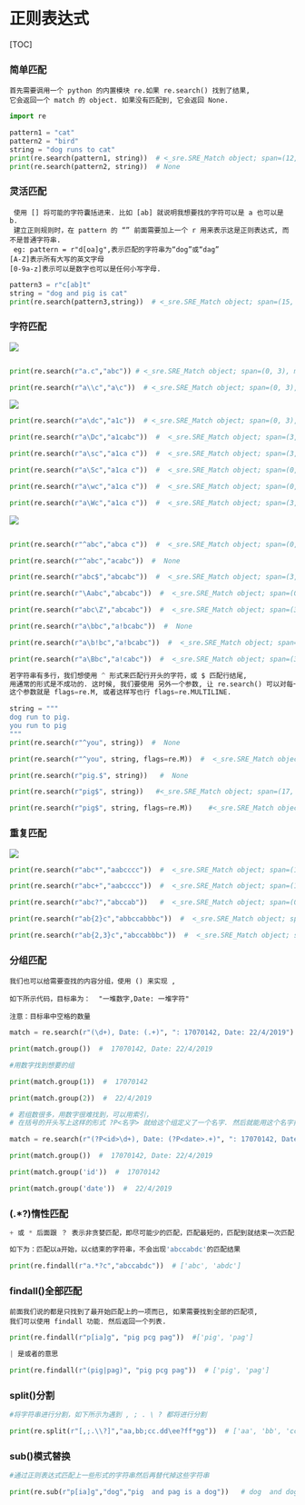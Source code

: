 # 正则表达式

[TOC]

### 简单匹配
```
首先需要调用一个 python 的内置模块 re.如果 re.search() 找到了结果, 
它会返回一个 match 的 object. 如果没有匹配到, 它会返回 None. 
```
``` python
import re

pattern1 = "cat"
pattern2 = "bird"
string = "dog runs to cat"
print(re.search(pattern1, string))  # <_sre.SRE_Match object; span=(12, 15),match='cat'>
print(re.search(pattern2, string))  # None
```
### 灵活匹配
```
 使用 [] 将可能的字符囊括进来. 比如 [ab] 就说明我想要找的字符可以是 a 也可以是 b. 
 建立正则规则时，在 pattern 的 “” 前面需要加上一个 r 用来表示这是正则表达式, 而不是普通字符串. 
 eg: pattern = r"d[oa]g",表示匹配的字符串为“dog”或“dag”
[A-Z]表示所有大写的英文字母
[0-9a-z]表示可以是数字也可以是任何小写字母.
```

``` python
pattern3 = r"c[ab]t"
string = "dog and pig is cat"
print(re.search(pattern3,string))  # <_sre.SRE_Match object; span=(15, 18), match='cat'>
```
### 字符匹配

![](https://upload-images.jianshu.io/upload_images/10460153-d59264aac3a18a84.png?imageMogr2/auto-orient/strip%7CimageView2/2/w/1240)
``` python

print(re.search(r"a.c","abc")) # <_sre.SRE_Match object; span=(0, 3), match='abc'>

print(re.search(r"a\\c","a\c"))  # <_sre.SRE_Match object; span=(0, 3), match='a\\c'>

```

![](https://upload-images.jianshu.io/upload_images/10460153-db088c7968fec153.png?imageMogr2/auto-orient/strip%7CimageView2/2/w/1240)

``` python
print(re.search(r"a\dc","a1c"))  # <_sre.SRE_Match object; span=(0, 3), match='a1c'>

print(re.search(r"a\Dc","a1cabc"))  #  <_sre.SRE_Match object; span=(3, 6), match='abc'>

print(re.search(r"a\sc","a1ca c"))  #  <_sre.SRE_Match object; span=(3, 6), match='a c'>

print(re.search(r"a\Sc","a1ca c"))  #  <_sre.SRE_Match object; span=(0, 3), match='a1c'>

print(re.search(r"a\wc","a1ca c"))  #  <_sre.SRE_Match object; span=(0, 3), match='a1c'>

print(re.search(r"a\Wc","a1ca c"))  #  <_sre.SRE_Match object; span=(3, 6), match='a c'>

```
![](https://upload-images.jianshu.io/upload_images/10460153-74fc3d013b2d1c17.png?imageMogr2/auto-orient/strip%7CimageView2/2/w/1240)

``` python 

print(re.search(r"^abc","abca c"))  #  <_sre.SRE_Match object; span=(0, 3), match='abc'>

print(re.search(r"^abc","acabc"))  #  None

print(re.search(r"abc$","abcabc"))  #  <_sre.SRE_Match object; span=(3, 6), match='abc'>

print(re.search(r"\Aabc","abcabc"))  #  <_sre.SRE_Match object; span=(0, 3), match='abc'>

print(re.search(r"abc\Z","abcabc"))  #  <_sre.SRE_Match object; span=(3, 6), match='abc'>

print(re.search(r"a\bbc","a!bcabc"))  #  None

print(re.search(r"a\b!bc","a!bcabc"))  #  <_sre.SRE_Match object; span=(0, 4), match='a!bc'>

print(re.search(r"a\Bbc","a!cabc"))  #  <_sre.SRE_Match object; span=(3, 6), match='abc'>
```

```python
若字符串有多行，我们想使用 ^ 形式来匹配行开头的字符，或 $ 匹配行结尾,
用通常的形式是不成功的. 这时候, 我们要使用 另外一个参数, 让 re.search() 可以对每一行单独处理.
这个参数就是 flags=re.M, 或者这样写也行 flags=re.MULTILINE.

string = """
dog run to pig.
you run to pig
"""
print(re.search(r"^you", string))  #  None

print(re.search(r"^you", string, flags=re.M))  #  <_sre.SRE_Match object; span=(17, 20), match='you'>

print(re.search(r"pig.$", string))   #  None

print(re.search(r"pig$", string))   #<_sre.SRE_Match object; span=(17, 20), match='you'>

print(re.search(r"pig$", string, flags=re.M))    #<_sre.SRE_Match object; span=(28, 31), match='pig'>

```
### 重复匹配

![](https://upload-images.jianshu.io/upload_images/10460153-1401e3d04ab59586.png?imageMogr2/auto-orient/strip%7CimageView2/2/w/1240)

``` python 
print(re.search(r"abc*","aabcccc"))  #  <_sre.SRE_Match object; span=(1, 7), match='abcccc'>

print(re.search(r"abc+","aabcccc"))  #  <_sre.SRE_Match object; span=(1, 7), match='abcccc'>

print(re.search(r"abc?","abccab"))   #  <_sre.SRE_Match object; span=(0, 3), match='abc'>

print(re.search(r"ab{2}c","abbccabbbc"))  #  <_sre.SRE_Match object; span=(0, 4), match='abbc'>

print(re.search(r"ab{2,3}c","abccabbbc"))  #  <_sre.SRE_Match object; span=(4, 9), match='abbbc'>
```
### 分组匹配
```
我们也可以给需要查找的内容分组，使用 () 来实现 ,

如下所示代码，目标串为：  "一堆数字,Date: 一堆字符"

注意：目标串中空格的数量
```
``` python 
match = re.search(r"(\d+), Date: (.+)", ": 17070142, Date: 22/4/2019")

print(match.group())  #  17070142, Date: 22/4/2019

#用数字找到想要的组

print(match.group(1))  #  17070142

print(match.group(2))  #  22/4/2019

# 若组数很多，用数字很难找到，可以用索引，
# 在括号的开头写上这样的形式 ?P<名字> 就给这个组定义了一个名字. 然后就能用这个名字找到这个组的内容.

match = re.search(r"(?P<id>\d+), Date: (?P<date>.+)", ": 17070142, Date: 22/4/2019")

print(match.group())  #  17070142, Date: 22/4/2019

print(match.group('id'))  #  17070142

print(match.group('date'))  #  22/4/2019

```
### (.*?)惰性匹配
``` python
+ 或 * 后面跟 ？ 表示非贪婪匹配，即尽可能少的匹配，匹配最短的，匹配到就结束一次匹配，不会继续向后匹配

如下为：匹配以a开始，以c结束的字符串，不会出现'abccabdc'的匹配结果

print(re.findall(r"a.*?c","abccabdc"))  # ['abc', 'abdc']

```
### findall()全部匹配
```
前面我们说的都是只找到了最开始匹配上的一项而已, 如果需要找到全部的匹配项, 
我们可以使用 findall 功能. 然后返回一个列表.
```
``` python
print(re.findall(r"p[ia]g", "pig pcg pag"))  #['pig', 'pag']

| 是或者的意思

print(re.findall(r"(pig|pag)", "pig pcg pag"))  # ['pig', 'pag']
```

### split()分割
``` python
#将字符串进行分割，如下所示为遇到 , ; . \ ? 都将进行分割

print(re.split(r"[,;.\\?]","aa,bb;cc.dd\ee?ff*gg"))  # ['aa', 'bb', 'cc', 'dd', 'ee', 'ff*gg']
```

### sub()模式替换
``` python
#通过正则表达式匹配上一些形式的字符串然后再替代掉这些字符串

print(re.sub(r"p[ia]g","dog","pig  and pag is a dog"))   # dog  and dog is a dog
```
